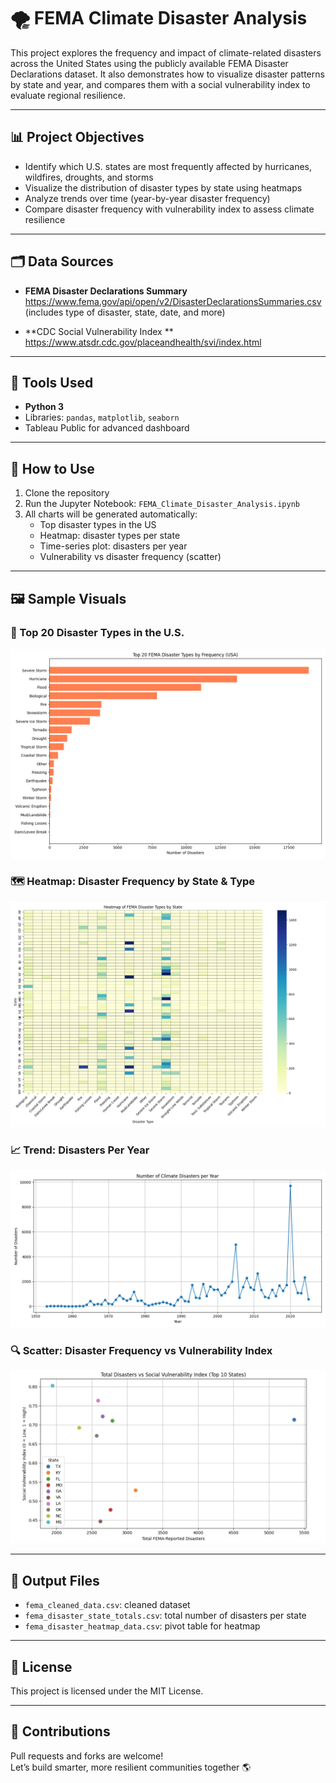 # 🌪️ FEMA Climate Disaster Analysis

This project explores the frequency and impact of climate-related disasters across the United States using the publicly available FEMA Disaster Declarations dataset. It also demonstrates how to visualize disaster patterns by state and year, and compares them with a social vulnerability index to evaluate regional resilience.

---

## 📊 Project Objectives

- Identify which U.S. states are most frequently affected by hurricanes, wildfires, droughts, and storms
- Visualize the distribution of disaster types by state using heatmaps
- Analyze trends over time (year-by-year disaster frequency)
- Compare disaster frequency with vulnerability index to assess climate resilience

---

## 🗂️ Data Sources

- **FEMA Disaster Declarations Summary**  
  https://www.fema.gov/api/open/v2/DisasterDeclarationsSummaries.csv  
  (includes type of disaster, state, date, and more)

- **CDC Social Vulnerability Index **  
  https://www.atsdr.cdc.gov/placeandhealth/svi/index.html

---

## 🐍 Tools Used

- **Python 3**
- Libraries: `pandas`, `matplotlib`, `seaborn`
- Tableau Public for advanced dashboard

---

## 🚀 How to Use

1. Clone the repository
2. Run the Jupyter Notebook: `FEMA_Climate_Disaster_Analysis.ipynb`
3. All charts will be generated automatically:
   - Top disaster types in the US
   - Heatmap: disaster types per state
   - Time-series plot: disasters per year
   - Vulnerability vs disaster frequency (scatter)

---

## 🖼️ Sample Visuals

### 📌 Top 20 Disaster Types in the U.S.
![Disaster Types Bar Chart](images/top_disaster_types.png)

### 🗺️ Heatmap: Disaster Frequency by State & Type
![Heatmap](images/disaster_heatmap.png)

### 📈 Trend: Disasters Per Year
![Disaster Trend](images/yearly_trend.png)

### 🔍 Scatter: Disaster Frequency vs Vulnerability Index
![Scatter Plot](images/vulnerability_scatter.png)

---

## 📄 Output Files

- `fema_cleaned_data.csv`: cleaned dataset
- `fema_disaster_state_totals.csv`: total number of disasters per state
- `fema_disaster_heatmap_data.csv`: pivot table for heatmap

---
## 📃 License

This project is licensed under the MIT License.

---

## 🤝 Contributions

Pull requests and forks are welcome!  
Let’s build smarter, more resilient communities together 🌎


